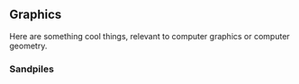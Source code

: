 ## Graphics

Here are something cool things, relevant to computer graphics or computer geometry.

### Sandpiles
[](./gifs/sand_piles.gif)